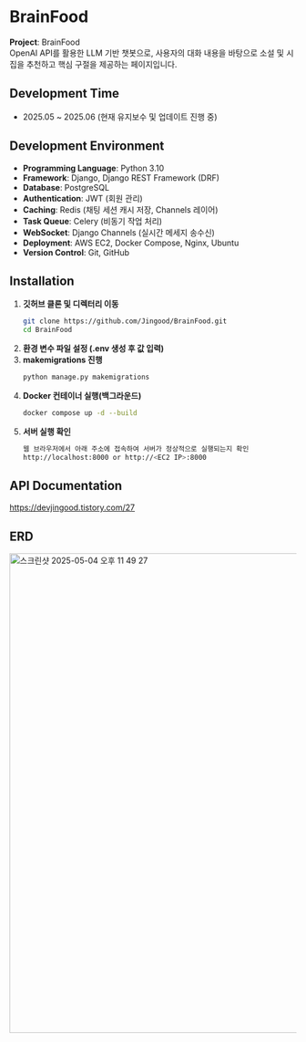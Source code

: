 # BrainFood

**Project**: BrainFood  
OpenAI API를 활용한 LLM 기반 챗봇으로, 사용자의 대화 내용을 바탕으로 소설 및 시집을 추천하고 핵심 구절을 제공하는 페이지입니다.


## Development Time
- 2025.05 ~ 2025.06 (현재 유지보수 및 업데이트 진행 중)


## Development Environment
- **Programming Language**: Python 3.10  
- **Framework**: Django, Django REST Framework (DRF)  
- **Database**: PostgreSQL  
- **Authentication**: JWT (회원 관리)  
- **Caching**: Redis (채팅 세션 캐시 저장, Channels 레이어)  
- **Task Queue**: Celery (비동기 작업 처리)  
- **WebSocket**: Django Channels (실시간 메세지 송수신)  
- **Deployment**: AWS EC2, Docker Compose, Nginx, Ubuntu  
- **Version Control**: Git, GitHub  


## Installation

1. **깃허브 클론 및 디렉터리 이동**
   ```bash
   git clone https://github.com/Jingood/BrainFood.git
   cd BrainFood

2. **환경 변수 파일 설정 (.env 생성 후 값 입력)**
3. **makemigrations 진행**
   ```bash
   python manage.py makemigrations

4. **Docker 컨테이너 실행(백그라운드)**
   ```bash
   docker compose up -d --build

5. **서버 실행 확인**
   ```bash
   웹 브라우저에서 아래 주소에 접속하여 서버가 정상적으로 실행되는지 확인
   http://localhost:8000 or http://<EC2 IP>:8000


## API Documentation
https://devjingood.tistory.com/27



## ERD
<img width="841" alt="스크린샷 2025-05-04 오후 11 49 27" src="https://github.com/user-attachments/assets/fe1b54c3-890b-407a-8e1d-53f00c5a6b62" />
